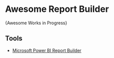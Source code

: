 # Awesome Report Builder
{Awesome Works in Progress}


## Tools
* [Microsoft Power BI Report Builder](https://www.microsoft.com/en-us/download/details.aspx?id=105942)
